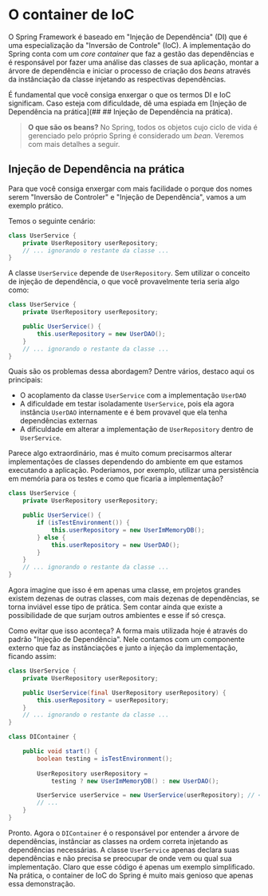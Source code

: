 
# O container de IoC

O Spring Framework é baseado em "Injeção de Dependência" (DI) que é uma especialização da "Inversão de Controle" (IoC). A implementação do Spring conta com um *core* *container* que faz a gestão das dependências e é responsável por fazer uma análise das classes de sua aplicação, montar a árvore de dependência e iniciar o processo de criação dos *beans* através da instânciação da classe injetando as respectivas dependências.

É fundamental que você consiga enxergar o que os termos DI e IoC significam. Caso esteja com dificuldade, dê uma espiada em [Injeção de Dependência na prática](## ## Injeção de Dependência na prática).

> **O que são os beans?**
> No Spring, todos os objetos cujo ciclo de vida é gerenciado pelo próprio Spring é considerado um *bean*. Veremos com mais detalhes a seguir.

## Injeção de Dependência na prática

Para que você consiga enxergar com mais facilidade o porque dos nomes serem "Inversão de Controler" e "Injeção de Dependência", vamos a um exemplo prático.

Temos o seguinte cenário:
```java
class UserService {
	private UserRepository userRepository;
	// ... ignorando o restante da classe ...
}
```

A classe `UserService` depende de `UserRepository`. Sem utilizar o conceito de injeção de dependência, o que você provavelmente teria seria algo como:
```java
class UserService {
	private UserRepository userRepository;

	public UserService() {
		this.userRepository = new UserDAO();
	}
	// ... ignorando o restante da classe ...
}
```

Quais são os problemas dessa abordagem? Dentre vários, destaco aqui os principais:
- O acoplamento da classe `UserService` com a implementação `UserDAO`
- A dificuldade em testar isoladamente `UserService`, pois ela agora instância `UserDAO` internamente e é bem provavel que ela tenha dependências externas
- A dificuldade em alterar a implementação de `UserRepository` dentro de `UserService`.

Parece algo extraordinário, mas é muito comum precisarmos alterar implementações de classes dependendo do ambiente em que estamos executando a aplicação. Poderiamos, por exemplo, utilizar uma persistência em memória para os testes e como que ficaria a implementação?
```java
class UserService {
	private UserRepository userRepository;

	public UserService() {
		if (isTestEnvironment()) {
			this.userRepository = new UserImMemoryDB();
		} else {
			this.userRepository = new UserDAO();
		}
	}
	// ... ignorando o restante da classe ...
}
```

Agora imagine que isso é em apenas uma classe, em projetos grandes existem dezenas de outras classes, com mais dezenas de dependências, se torna inviável esse tipo de prática. Sem contar ainda que existe a possibilidade de que surjam outros ambientes e esse if só cresça.

Como evitar que isso aconteça? A forma mais utilizada hoje é através do padrão "Injeção de Dependência". Nele contamos com um componente externo que faz as instânciações e junto a injeção da implementação, ficando assim:
```java
class UserService {
	private UserRepository userRepository;

	public UserService(final UserRepository userRepository) {
		this.userRepository = userRepository;
	}
	// ... ignorando o restante da classe ...
}

class DIContainer {

	public void start() {
		boolean testing = isTestEnvironment();
		
		UserRepository userRepository = 
			testing ? new UserImMemoryDB() : new UserDAO();

		UserService userService = new UserService(userRepository); // <- Injeção
		// ... 
	}
}
```

Pronto. Agora o `DIContainer` é o responsável por entender a árvore de dependências, instânciar as classes na ordem correta injetando as dependências necessárias. A classe `UserService` apenas declara suas dependências e não precisa se preocupar de onde vem ou qual sua implementação. Claro que esse código é apenas um exemplo simplificado. Na prática, o container de IoC do Spring é muito mais genioso que apenas essa demonstração.